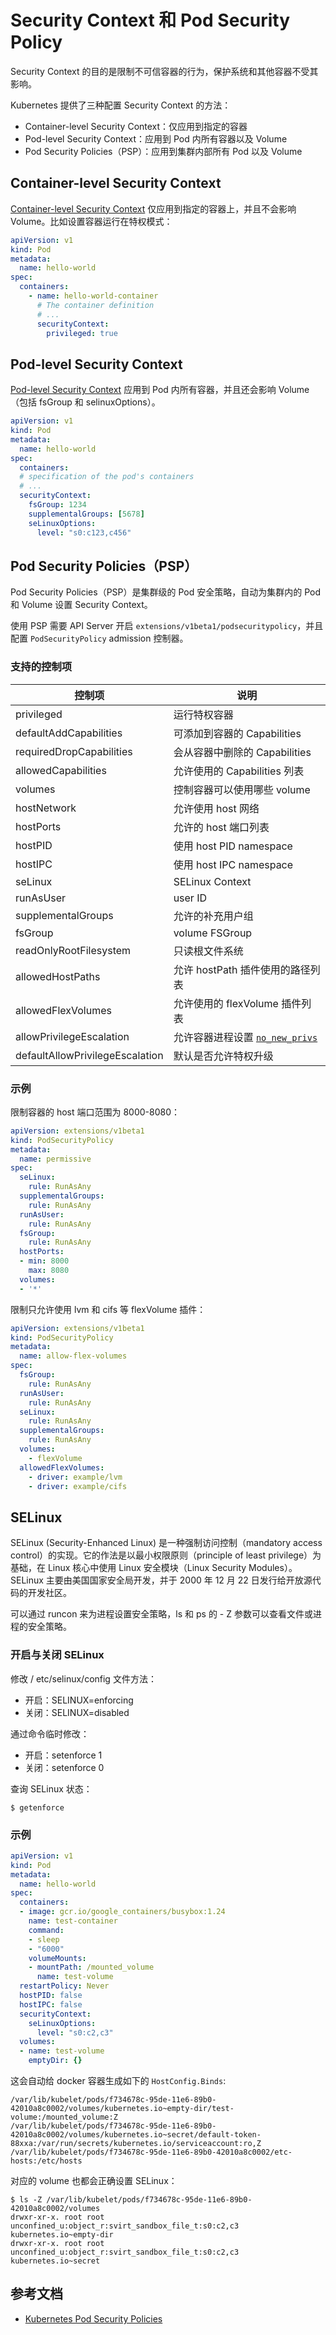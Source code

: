 # Security Context 和 Pod Security Policy

Security Context 的目的是限制不可信容器的行为，保护系统和其他容器不受其影响。

Kubernetes 提供了三种配置 Security Context 的方法：

- Container-level Security Context：仅应用到指定的容器
- Pod-level Security Context：应用到 Pod 内所有容器以及 Volume
- Pod Security Policies（PSP）：应用到集群内部所有 Pod 以及 Volume

## Container-level Security Context

[Container-level Security Context](https://kubernetes.io/docs/api-reference/v1.15/#securitycontext-v1-core) 仅应用到指定的容器上，并且不会影响 Volume。比如设置容器运行在特权模式：

```yaml
apiVersion: v1
kind: Pod
metadata:
  name: hello-world
spec:
  containers:
    - name: hello-world-container
      # The container definition
      # ...
      securityContext:
        privileged: true
```

## Pod-level Security Context

[Pod-level Security Context](https://kubernetes.io/docs/api-reference/v1.15/#podsecuritycontext-v1-core) 应用到 Pod 内所有容器，并且还会影响 Volume（包括 fsGroup 和 selinuxOptions）。

```yaml
apiVersion: v1
kind: Pod
metadata:
  name: hello-world
spec:
  containers:
  # specification of the pod's containers
  # ...
  securityContext:
    fsGroup: 1234
    supplementalGroups: [5678]
    seLinuxOptions:
      level: "s0:c123,c456"
```

## Pod Security Policies（PSP）

Pod Security Policies（PSP）是集群级的 Pod 安全策略，自动为集群内的 Pod 和 Volume 设置 Security Context。

使用 PSP 需要 API Server 开启 `extensions/v1beta1/podsecuritypolicy`，并且配置 `PodSecurityPolicy` admission 控制器。

### 支持的控制项

| 控制项 | 说明 |
|-----|---|
|privileged | 运行特权容器 |
|defaultAddCapabilities | 可添加到容器的 Capabilities|
|requiredDropCapabilities | 会从容器中删除的 Capabilities|
|allowedCapabilities | 允许使用的 Capabilities 列表 |
|volumes | 控制容器可以使用哪些 volume|
|hostNetwork|允许使用 host 网络 |
|hostPorts | 允许的 host 端口列表 |
|hostPID | 使用 host PID namespace|
|hostIPC | 使用 host IPC namespace|
|seLinux|SELinux Context|
|runAsUser|user ID|
|supplementalGroups | 允许的补充用户组 |
|fsGroup|volume FSGroup|
|readOnlyRootFilesystem | 只读根文件系统 |
|allowedHostPaths | 允许 hostPath 插件使用的路径列表 |
|allowedFlexVolumes | 允许使用的 flexVolume 插件列表 |
|allowPrivilegeEscalation | 允许容器进程设置  [`no_new_privs`](https://www.kernel.org/doc/Documentation/prctl/no_new_privs.txt) |
|defaultAllowPrivilegeEscalation | 默认是否允许特权升级 |

### 示例

限制容器的 host 端口范围为 8000-8080：

```yaml
apiVersion: extensions/v1beta1
kind: PodSecurityPolicy
metadata:
  name: permissive
spec:
  seLinux:
    rule: RunAsAny
  supplementalGroups:
    rule: RunAsAny
  runAsUser:
    rule: RunAsAny
  fsGroup:
    rule: RunAsAny
  hostPorts:
  - min: 8000
    max: 8080
  volumes:
  - '*'
```

限制只允许使用 lvm 和 cifs 等 flexVolume 插件：

```yaml
apiVersion: extensions/v1beta1
kind: PodSecurityPolicy
metadata:
  name: allow-flex-volumes
spec:
  fsGroup:
    rule: RunAsAny
  runAsUser:
    rule: RunAsAny
  seLinux:
    rule: RunAsAny
  supplementalGroups:
    rule: RunAsAny
  volumes:
    - flexVolume
  allowedFlexVolumes:
    - driver: example/lvm
    - driver: example/cifs
```

## SELinux

SELinux (Security-Enhanced Linux) 是一种强制访问控制（mandatory access control）的实现。它的作法是以最小权限原则（principle of least privilege）为基础，在 Linux 核心中使用 Linux 安全模块（Linux Security Modules）。SELinux 主要由美国国家安全局开发，并于 2000 年 12 月 22 日发行给开放源代码的开发社区。

可以通过 runcon 来为进程设置安全策略，ls 和 ps 的 - Z 参数可以查看文件或进程的安全策略。

### 开启与关闭 SELinux

修改 / etc/selinux/config 文件方法：

- 开启：SELINUX=enforcing
- 关闭：SELINUX=disabled

通过命令临时修改：

- 开启：setenforce 1
- 关闭：setenforce 0

查询 SELinux 状态：

```
$ getenforce
```

### 示例

```yaml
apiVersion: v1
kind: Pod
metadata:
  name: hello-world
spec:
  containers:
  - image: gcr.io/google_containers/busybox:1.24
    name: test-container
    command:
    - sleep
    - "6000"
    volumeMounts:
    - mountPath: /mounted_volume
      name: test-volume
  restartPolicy: Never
  hostPID: false
  hostIPC: false
  securityContext:
    seLinuxOptions:
      level: "s0:c2,c3"
  volumes:
  - name: test-volume
    emptyDir: {}
```

这会自动给 docker 容器生成如下的 `HostConfig.Binds`:

```
/var/lib/kubelet/pods/f734678c-95de-11e6-89b0-42010a8c0002/volumes/kubernetes.io~empty-dir/test-volume:/mounted_volume:Z
/var/lib/kubelet/pods/f734678c-95de-11e6-89b0-42010a8c0002/volumes/kubernetes.io~secret/default-token-88xxa:/var/run/secrets/kubernetes.io/serviceaccount:ro,Z
/var/lib/kubelet/pods/f734678c-95de-11e6-89b0-42010a8c0002/etc-hosts:/etc/hosts
```

对应的 volume 也都会正确设置 SELinux：

```
$ ls -Z /var/lib/kubelet/pods/f734678c-95de-11e6-89b0-42010a8c0002/volumes
drwxr-xr-x. root root unconfined_u:object_r:svirt_sandbox_file_t:s0:c2,c3 kubernetes.io~empty-dir
drwxr-xr-x. root root unconfined_u:object_r:svirt_sandbox_file_t:s0:c2,c3 kubernetes.io~secret
```

## 参考文档

- [Kubernetes Pod Security Policies](https://kubernetes.io/docs/concepts/policy/pod-security-policy/)
